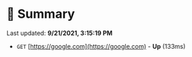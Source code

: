 # 📖 Summary
Last updated: **9/21/2021, 3:15:19 PM**

- `GET` [https://google.com](https://google.com) - **Up** (133ms)
